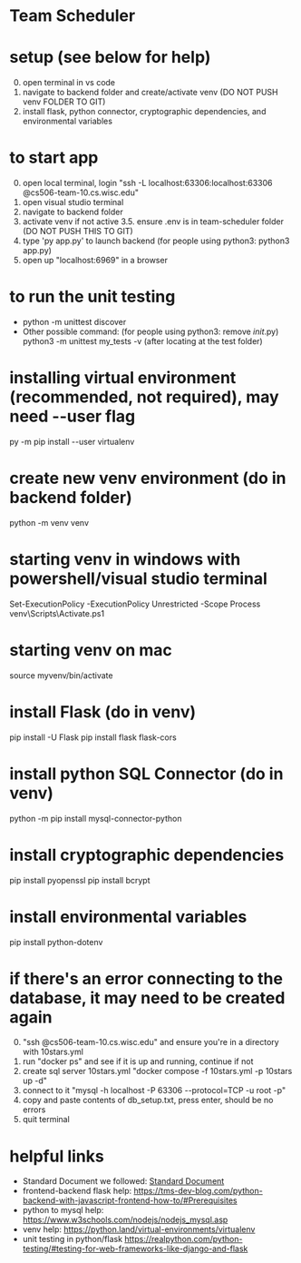 # Team Scheduler

# setup (see below for help)
 0. open terminal in vs code
 1. navigate to backend folder and create/activate venv (DO NOT PUSH venv FOLDER TO GIT)
 2. install flask, python connector, cryptographic dependencies, and environmental variables

# to start app
 0. open local terminal, login "ssh -L localhost:63306:localhost:63306 <username>@cs506-team-10.cs.wisc.edu"
 1. open visual studio terminal
 2. navigate to backend folder
 3. activate venv if not active
 3.5. ensure .env is in team-scheduler folder (DO NOT PUSH THIS TO GIT)
 4. type 'py app.py' to launch backend (for people using python3: python3 app.py)
 5. open up "localhost:6969" in a browser

# to run the unit testing
  - python -m unittest discover
  - Other possible command: (for people using python3: remove _init_.py) python3 -m unittest my_tests -v (after locating at the test folder)

# installing virtual environment (recommended, not required), may need --user flag 
  py -m pip install --user virtualenv

# create new venv environment (do in backend folder)
  python -m venv venv

# starting venv in windows with powershell/visual studio terminal 
  Set-ExecutionPolicy -ExecutionPolicy Unrestricted -Scope Process
  venv\Scripts\Activate.ps1 

# starting venv on mac
  source myvenv/bin/activate

# install Flask (do in venv)
  pip install -U Flask
  pip install flask flask-cors

# install python SQL Connector (do in venv)
  python -m pip install mysql-connector-python 

# install cryptographic dependencies
  pip install pyopenssl
  pip install bcrypt

# install environmental variables
  pip install python-dotenv

# if there's an error connecting to the database, it may need to be created again
  0. "ssh <username>@cs506-team-10.cs.wisc.edu" and 
    ensure you're in a directory with 10stars.yml 
  1. run "docker ps" and see if it is up and running, continue if not
  2. create sql server 10stars.yml "docker compose -f 10stars.yml -p 10stars up -d"
  3. connect to it "mysql -h localhost -P 63306 --protocol=TCP -u root -p"
  4. copy and paste contents of db_setup.txt, press enter, should be no errors
  5. quit terminal

# helpful links
  - Standard Document we followed:
      [Standard Document](https://docs.google.com/document/d/1_WsgEIjBhdkJ2me_Bu8Fjdv6UBOZOUNW/edit)
  - frontend-backend flask help: 
      https://tms-dev-blog.com/python-backend-with-javascript-frontend-how-to/#Prerequisites
  - python to mysql help:
      https://www.w3schools.com/nodejs/nodejs_mysql.asp
  - venv help:
      https://python.land/virtual-environments/virtualenv
  - unit testing in python/flask
      https://realpython.com/python-testing/#testing-for-web-frameworks-like-django-and-flask
